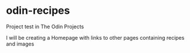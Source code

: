 # odin-recipes
Project test in The Odin Projects

I will be creating a Homepage with links to other pages containing recipes and images